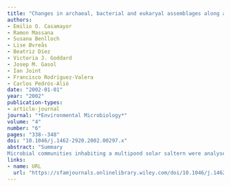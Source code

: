 ```yaml
---
title: "Changes in archaeal, bacterial and eukaryal assemblages along a salinity gradient by comparison of genetic fingerprinting methods in a multipond solar saltern"
authors:
- Emilio O. Casamayor
- Ramon Massana
- Susana Benlloch
- Lise Øvreås
- Beatriz Díez
- Victoria J. Goddard
- Josep M. Gasol
- Ian Joint
- Francisco Rodríguez-Valera
- Carlos Pedrós-Alió
date: "2002-01-01"
year: "2002"
publication-types:
- article-journal
journal: "*Environmental Microbiology*"
volume: "4"
number: "6"
pages: "338--348"
doi: "10.1046/j.1462-2920.2002.00297.x"
abstract: "Summary
Microbial communities inhabiting a multipond solar saltern were analysed and compared using SSU rRNA polymerase chain reaction (PCR)-based fingerprintings carried out in parallel by four laboratories. A salinity gradient from seawater (3.7%) to NaCl precipitation (37%) was studied for Bacteria, Archaea and Eukarya, and laboratories applied their own techniques and protocols on the same set of samples. Members of all three domains were retrieved from all salt concentrations. Three fingerprinting techniques were used: denaturing gradient gel electrophoresis (DGGE), ribosomal internal spacer analysis (RISA), and terminal-restriction fragments length polymorphism (T-RFLP). In addition, each laboratory used its own biomass collection method and DNA extraction protocols. Prokaryotes were addressed using DGGE and RISA with different ‘domain-specific’ primers sets. Eukaryotes were analysed by one laboratory using DGGE and T-RFLP, but targeting the same 18S rDNA site. Fingerprints were compared through cluster analysis and non-metric multidimensional scaling plots. This exercise allowed fast comparison of microbial assemblages and determined to what extent the picture provided by each laboratory was similar to those of others. Formation of two main, salinity-based groups of samples in prokaryotes (4–15% and 22–37% salinity) was consistent for all the laboratories. When other clusters appeared, this was a result of the particular technique and the protocol used in each case, but more affected by the primers set used. Eukaryotic microorganisms changed more from pond to pond; 4–5% and 8–37% salinity were but the two main groups detected. Archaea showed the lowest number of bands whereas Eukarya showed the highest number of operational taxonomic units (OTUs) in the initial ponds. Artefacts appeared in the DGGE from ponds with extremely low microbial richness. On the other hand, different 16S rDNA fragments with the same restriction or internal transcribed spacer (ITS) length were the main limitations for T-RFLP and RISA analyses, respectively, in ponds with the highest OTUs richness. However, although the particular taxonomic composition could vary among protocols, the general structure of the microbial assemblages was maintained."
links:
- name: URL
  url: "https://sfamjournals.onlinelibrary.wiley.com/doi/10.1046/j.1462-2920.2002.00297.x"
---
```

